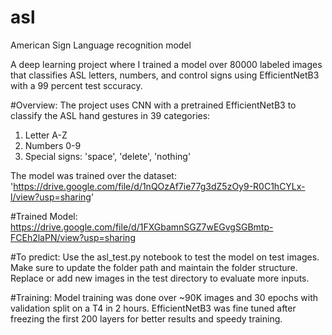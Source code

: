 # asl
American Sign Language recognition model 

A deep learning project where I trained a model over 80000 labeled images that classifies ASL letters, numbers, and control signs using EfficientNetB3 with a 99 percent test sccuracy.

#Overview:
The project uses CNN with a pretrained EfficientNetB3 to classify the ASL hand gestures in 39 categories:
1. Letter A-Z
2. Numbers 0-9
3. Special signs: 'space', 'delete', 'nothing'

The model was trained over the dataset: 'https://drive.google.com/file/d/1nQOzAf7ie77g3dZ5zOy9-R0C1hCYLx-l/view?usp=sharing'

#Trained Model:
https://drive.google.com/file/d/1FXGbamnSGZ7wEGvgSGBmtp-FCEh2laPN/view?usp=sharing

#To predict:
Use the asl_test.py notebook to test the model on test images.
Make sure to update the folder path and maintain the folder structure.
Replace or add new images in the test directory to evaluate more inputs.

#Training:
Model training was done over ~90K images and 30 epochs with validation split on a T4 in 2 hours.
EfficientNetB3 was fine tuned after freezing the first 200 layers for better results and speedy training.
